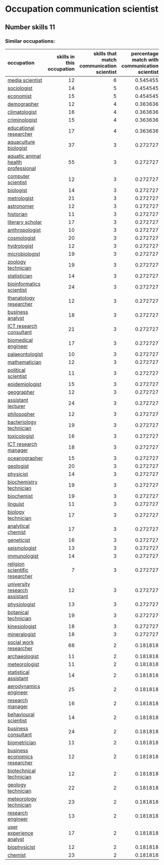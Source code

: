 # Occupation communication scientist
## Number skills 11
### Similar occupations:
| occupation                                                                  |   skills in this occupation |   skills that match communication scientist |   percentage match with communication scientist |   skills not in communication scientist |
|:----------------------------------------------------------------------------|----------------------------:|--------------------------------------------:|------------------------------------------------:|----------------------------------------:|
| [media scientist](media_scientist.md)                                       |                          12 |                                           6 |                                        0.545455 |                                       6 |
| [sociologist](sociologist.md)                                               |                          14 |                                           5 |                                        0.454545 |                                       9 |
| [economist](economist.md)                                                   |                          15 |                                           5 |                                        0.454545 |                                      10 |
| [demographer](demographer.md)                                               |                          12 |                                           4 |                                        0.363636 |                                       8 |
| [climatologist](climatologist.md)                                           |                          16 |                                           4 |                                        0.363636 |                                      12 |
| [criminologist](criminologist.md)                                           |                          15 |                                           4 |                                        0.363636 |                                      11 |
| [educational researcher](educational_researcher.md)                         |                          17 |                                           4 |                                        0.363636 |                                      13 |
| [aquaculture biologist](aquaculture_biologist.md)                           |                          37 |                                           3 |                                        0.272727 |                                      34 |
| [aquatic animal health professional](aquatic_animal_health_professional.md) |                          55 |                                           3 |                                        0.272727 |                                      52 |
| [computer scientist](computer_scientist.md)                                 |                          12 |                                           3 |                                        0.272727 |                                       9 |
| [biologist](biologist.md)                                                   |                          14 |                                           3 |                                        0.272727 |                                      11 |
| [metrologist](metrologist.md)                                               |                          21 |                                           3 |                                        0.272727 |                                      18 |
| [astronomer](astronomer.md)                                                 |                          12 |                                           3 |                                        0.272727 |                                       9 |
| [historian](historian.md)                                                   |                          11 |                                           3 |                                        0.272727 |                                       8 |
| [literary scholar](literary_scholar.md)                                     |                          17 |                                           3 |                                        0.272727 |                                      14 |
| [anthropologist](anthropologist.md)                                         |                          10 |                                           3 |                                        0.272727 |                                       7 |
| [cosmologist](cosmologist.md)                                               |                          20 |                                           3 |                                        0.272727 |                                      17 |
| [hydrologist](hydrologist.md)                                               |                          12 |                                           3 |                                        0.272727 |                                       9 |
| [microbiologist](microbiologist.md)                                         |                          19 |                                           3 |                                        0.272727 |                                      16 |
| [zoology technician](zoology_technician.md)                                 |                          19 |                                           3 |                                        0.272727 |                                      16 |
| [statistician](statistician.md)                                             |                          14 |                                           3 |                                        0.272727 |                                      11 |
| [bioinformatics scientist](bioinformatics_scientist.md)                     |                          24 |                                           3 |                                        0.272727 |                                      21 |
| [thanatology researcher](thanatology_researcher.md)                         |                          12 |                                           3 |                                        0.272727 |                                       9 |
| [business analyst](business_analyst.md)                                     |                          18 |                                           3 |                                        0.272727 |                                      15 |
| [ICT research consultant](ICT_research_consultant.md)                       |                          21 |                                           3 |                                        0.272727 |                                      18 |
| [biomedical engineer](biomedical_engineer.md)                               |                          17 |                                           3 |                                        0.272727 |                                      14 |
| [palaeontologist](palaeontologist.md)                                       |                          10 |                                           3 |                                        0.272727 |                                       7 |
| [mathematician](mathematician.md)                                           |                          12 |                                           3 |                                        0.272727 |                                       9 |
| [political scientist](political_scientist.md)                               |                          11 |                                           3 |                                        0.272727 |                                       8 |
| [epidemiologist](epidemiologist.md)                                         |                          15 |                                           3 |                                        0.272727 |                                      12 |
| [geographer](geographer.md)                                                 |                          12 |                                           3 |                                        0.272727 |                                       9 |
| [assistant lecturer](assistant_lecturer.md)                                 |                          24 |                                           3 |                                        0.272727 |                                      21 |
| [philosopher](philosopher.md)                                               |                          12 |                                           3 |                                        0.272727 |                                       9 |
| [bacteriology technician](bacteriology_technician.md)                       |                          19 |                                           3 |                                        0.272727 |                                      16 |
| [toxicologist](toxicologist.md)                                             |                          16 |                                           3 |                                        0.272727 |                                      13 |
| [ICT research manager](ICT_research_manager.md)                             |                          18 |                                           3 |                                        0.272727 |                                      15 |
| [oceanographer](oceanographer.md)                                           |                          15 |                                           3 |                                        0.272727 |                                      12 |
| [geologist](geologist.md)                                                   |                          20 |                                           3 |                                        0.272727 |                                      17 |
| [physicist](physicist.md)                                                   |                          14 |                                           3 |                                        0.272727 |                                      11 |
| [biochemistry technician](biochemistry_technician.md)                       |                          19 |                                           3 |                                        0.272727 |                                      16 |
| [biochemist](biochemist.md)                                                 |                          19 |                                           3 |                                        0.272727 |                                      16 |
| [linguist](linguist.md)                                                     |                          11 |                                           3 |                                        0.272727 |                                       8 |
| [biology technician](biology_technician.md)                                 |                          17 |                                           3 |                                        0.272727 |                                      14 |
| [analytical chemist](analytical_chemist.md)                                 |                          17 |                                           3 |                                        0.272727 |                                      14 |
| [geneticist](geneticist.md)                                                 |                          16 |                                           3 |                                        0.272727 |                                      13 |
| [seismologist](seismologist.md)                                             |                          13 |                                           3 |                                        0.272727 |                                      10 |
| [immunologist](immunologist.md)                                             |                          14 |                                           3 |                                        0.272727 |                                      11 |
| [religion scientific researcher](religion_scientific_researcher.md)         |                           7 |                                           3 |                                        0.272727 |                                       4 |
| [university research assistant](university_research_assistant.md)           |                          12 |                                           3 |                                        0.272727 |                                       9 |
| [physiologist](physiologist.md)                                             |                          13 |                                           3 |                                        0.272727 |                                      10 |
| [botanical technician](botanical_technician.md)                             |                          19 |                                           3 |                                        0.272727 |                                      16 |
| [kinesiologist](kinesiologist.md)                                           |                          18 |                                           3 |                                        0.272727 |                                      15 |
| [mineralogist](mineralogist.md)                                             |                          18 |                                           3 |                                        0.272727 |                                      15 |
| [social work researcher](social_work_researcher.md)                         |                          68 |                                           2 |                                        0.181818 |                                      66 |
| [archaeologist](archaeologist.md)                                           |                          11 |                                           2 |                                        0.181818 |                                       9 |
| [meteorologist](meteorologist.md)                                           |                          11 |                                           2 |                                        0.181818 |                                       9 |
| [statistical assistant](statistical_assistant.md)                           |                          14 |                                           2 |                                        0.181818 |                                      12 |
| [aerodynamics engineer](aerodynamics_engineer.md)                           |                          25 |                                           2 |                                        0.181818 |                                      23 |
| [research manager](research_manager.md)                                     |                          16 |                                           2 |                                        0.181818 |                                      14 |
| [behavioural scientist](behavioural_scientist.md)                           |                          14 |                                           2 |                                        0.181818 |                                      12 |
| [business consultant](business_consultant.md)                               |                          24 |                                           2 |                                        0.181818 |                                      22 |
| [biometrician](biometrician.md)                                             |                          11 |                                           2 |                                        0.181818 |                                       9 |
| [business economics researcher](business_economics_researcher.md)           |                          12 |                                           2 |                                        0.181818 |                                      10 |
| [biotechnical technician](biotechnical_technician.md)                       |                          12 |                                           2 |                                        0.181818 |                                      10 |
| [geology technician](geology_technician.md)                                 |                          22 |                                           2 |                                        0.181818 |                                      20 |
| [meteorology technician](meteorology_technician.md)                         |                          23 |                                           2 |                                        0.181818 |                                      21 |
| [research engineer](research_engineer.md)                                   |                          13 |                                           2 |                                        0.181818 |                                      11 |
| [user experience analyst](user_experience_analyst.md)                       |                          17 |                                           2 |                                        0.181818 |                                      15 |
| [biophysicist](biophysicist.md)                                             |                          12 |                                           2 |                                        0.181818 |                                      10 |
| [chemist](chemist.md)                                                       |                          23 |                                           2 |                                        0.181818 |                                      21 |
